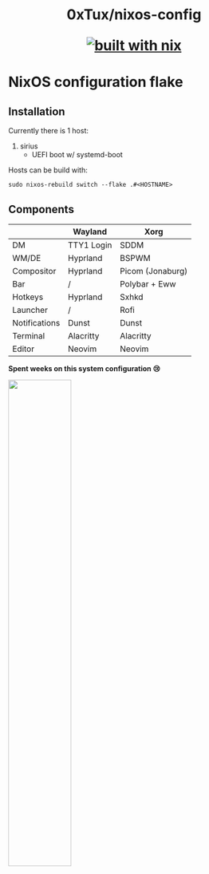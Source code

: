 <h1 align="center">
  0xTux/nixos-config
  
  [![built with nix](https://img.shields.io/static/v1?logo=nixos&logoColor=white&label=&message=Built%20with%20Nix&color=41439a)](https://builtwithnix.org)
</h1>

# NixOS configuration flake

## Installation

Currently there is 1 host:
1. sirius
   - UEFI boot w/ systemd-boot

Hosts can be build with:

```
sudo nixos-rebuild switch --flake .#<HOSTNAME>
```

## Components

|               | Wayland    | Xorg             |
|---------------|------------|------------------|
| DM            | TTY1 Login | SDDM             |
| WM/DE         | Hyprland   | BSPWM            |
| Compositor    | Hyprland   | Picom (Jonaburg) |
| Bar           | /          | Polybar + Eww    |
| Hotkeys       | Hyprland   | Sxhkd            |
| Launcher      | /          | Rofi             |
| Notifications | Dunst      | Dunst            |
| Terminal      | Alacritty  | Alacritty        |
| Editor        | Neovim     | Neovim           |

**Spent weeks on this system configuration 😢**

<img src="https://user-images.githubusercontent.com/97862450/265550523-2f66a8b6-4347-40af-89c6-12db3a61cc7c.jpeg" width="50%" />

